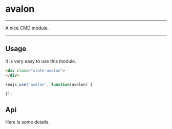 # avalon

---

A nice CMD module.

---

## Usage

It is very easy to use this module.

````html
<div class="slate-avalon">
</div>
````

```javascript
seajs.use('avalon', function(avalon) {

});
```

## Api

Here is some details.
